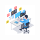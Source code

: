 <style>
    .gif-wrapper {
      
    }
</style>
<div class="gif-wrapper" style="  overflow: hidden;
        width: 5rem;
        height: 5rem;">
    <img src="https://github.com/heidar-dev-2024/heidar-dev-2024/blob/main/46207-programmer-1.gif" style="width: 100%;">
</div>


